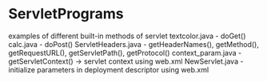 # ServletPrograms
examples of different built-in methods of servlet
textcolor.java - doGet()
calc.java - doPost()
ServletHeaders.java - getHeaderNames(), getMethod(), getRequestURL(), getServletPath(), getProtocol()
context_param.java - getServletContext() -> servlet context using web.xml
NewServlet.java - initialize parameters in deployment descriptor using web.xml
